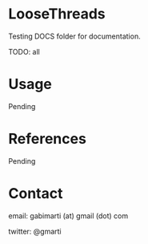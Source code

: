 # LooseThreads

Testing DOCS folder for documentation.

TODO: all  


# Usage

Pending
  

# References

Pending


# Contact

email: gabimarti (at) gmail (dot) com

twitter: @gmarti
                